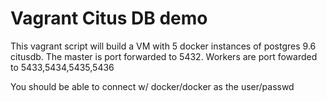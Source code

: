 # Vagrant Citus DB demo 
This vagrant script will build a VM with 5 docker instances of postgres 9.6 citusdb.
The master is port forwarded to 5432.
Workers are port fowarded to 5433,5434,5435,5436

You should be able to connect w/ docker/docker as the user/passwd

